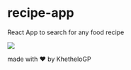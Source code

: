 # recipe-app
React App to search for any food recipe

![](https://i.ibb.co/bFtHTpF/recipe-app.png)

made with :heart: by KhetheloGP
